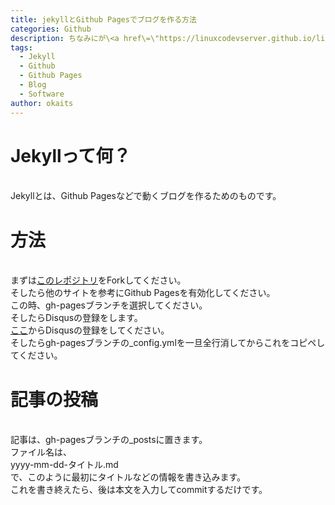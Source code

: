 ```yaml
---
title: jekyllとGithub Pagesでブログを作る方法
categories: Github
description: ちなみにが\<a href\=\"https://linuxcodevserver.github.io/linuxcodevblog\"\>okaitsが前にやってたブログ\</a\>はJekyllで動いてます。今はもう編集不可だけど。ちなみにこの記事はこのブログから移植してきたやつです。
tags:
  - Jekyll
  - Github
  - Github Pages
  - Blog
  - Software
author: okaits
---
```

<h1>Jekyllって何？</h1>
<br>
Jekyllとは、Github Pagesなどで動くブログを作るためのものです。<br>
<h1>方法</h1>
<br>
まずは<a href="https://github.com/gdgmanagua/jekyll-mdl">このレポジトリ</a>をForkしてください。<br>
そしたら他のサイトを参考にGithub Pagesを有効化してください。<br>
この時、gh-pagesブランチを選択してください。<br>
そしたらDisqusの登録をします。<br>
<a href="https://disqus.com/profile/signup/">ここ</a>からDisqusの登録をしてください。<br>
そしたらgh-pagesブランチの_config.ymlを一旦全行消してからこれをコピペしてください。<br>
<script src="https://gist.github.com/okaits/390935c3f4334bc99e807b60acd4cdfc.js"></script>
<h1>記事の投稿</h1>
<br>
記事は、gh-pagesブランチの_postsに置きます。<br>
ファイル名は、<br>
yyyy-mm-dd-タイトル.md<br>
で、このように最初にタイトルなどの情報を書き込みます。<br>
<script src="https://gist.github.com/okaits/08ddb58f57b44dc8a6e288745f9aa93d.js"></script>
これを書き終えたら、後は本文を入力してcommitするだけです。<br>